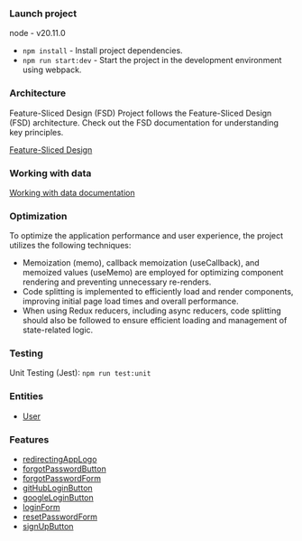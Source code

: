 ### Launch project

node - v20.11.0

-   `npm install` - Install project dependencies.
-   `npm run start:dev` - Start the project in the development environment using webpack.

### Architecture

Feature-Sliced Design (FSD)
Project follows the Feature-Sliced Design (FSD) architecture. Check out the FSD documentation for understanding key principles.

[Feature-Sliced Design](https://feature-sliced.design/)

### Working with data

[Working with data documentation](./docs/working-with-data.md)

### Optimization

To optimize the application performance and user experience, the project utilizes the following techniques:

-   Memoization (memo), callback memoization (useCallback), and memoized values (useMemo) are employed for optimizing component rendering and preventing unnecessary re-renders.
-   Code splitting is implemented to efficiently load and render components, improving initial page load times and overall performance.
-   When using Redux reducers, including async reducers, code splitting should also be followed to ensure efficient loading and management of state-related logic.

### Testing

Unit Testing (Jest): `npm run test:unit`

### Entities

-   [User](./src/entities/user/readme.md)

### Features

-   [redirectingAppLogo](./src/features/redirectingAppLogo/readme.md)
-   [forgotPasswordButton](./src/features/user/forgotPasswordButton/readme.md)
-   [forgotPasswordForm](./src/features/user/forgotPasswordForm/readme.md)
-   [gitHubLoginButton](./src/features/user/gitHubLoginButton/readme.md)
-   [googleLoginButton](./src/features/user/googleLoginButton/readme.md)
-   [loginForm](./src/features/user/loginForm/readme.md)
-   [resetPasswordForm](./src/features/user/resetPasswordForm/readme.md)
-   [signUpButton](./src/features/user/signUpButton/readme.md)
